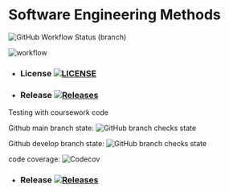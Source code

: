 # Software Engineering Methods
![GitHub Workflow Status (branch)](https://img.shields.io/github/actions/workflow/status/Sommie999/sem/main.yml?branch=develop&style=flat-square)<branch>

![workflow](https://github.com/Sommie999/sem/actions/workflows/main.yml/badge.svg)

* ### License [![LICENSE](https://img.shields.io/github/license/Sommie999/sem.svg?style=flat-square)](https://github.com/Sommie999/sem/blob/master/LICENSE)

* ### Release [![Releases](https://img.shields.io/github/release/Sommie999/sem/all.svg?style=flat-square)](https://github.com/Sommie999/sem/releases)

Testing with coursework code

Github main branch state: ![GitHub branch checks state](https://img.shields.io/github/checks-status/joerob25/sem-coursework-be/master)

Github develop branch state: ![GitHub branch checks state](https://img.shields.io/github/checks-status/joerob25/sem-coursework-be/develop)

code coverage: ![Codecov](https://img.shields.io/codecov/c/github/joerob25/main)
  
* ### Release [![Releases](https://img.shields.io/github/release/joerob25/sem-coursework-be/all.svg?style=flat-square)](https://github.com/joerob25/sem-coursework-be/releases)
